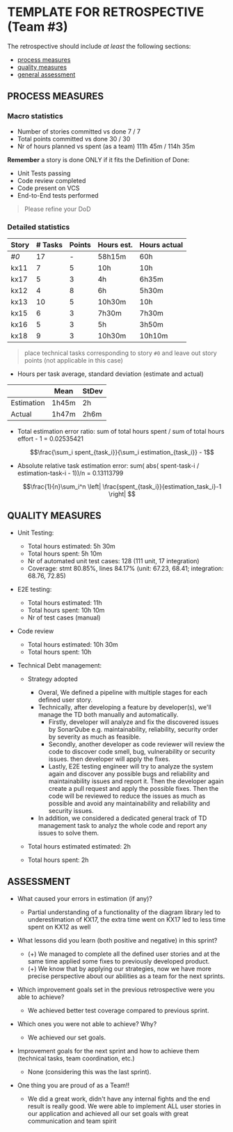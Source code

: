 # TEMPLATE FOR RETROSPECTIVE (Team #3)

The retrospective should include _at least_ the following
sections:

- [process measures](#process-measures)
- [quality measures](#quality-measures)
- [general assessment](#assessment)

## PROCESS MEASURES

### Macro statistics

- Number of stories committed vs done 7 / 7
- Total points committed vs done 30 / 30
- Nr of hours planned vs spent (as a team) 111h 45m / 114h 35m

**Remember** a story is done ONLY if it fits the Definition of Done:

- Unit Tests passing
- Code review completed
- Code present on VCS
- End-to-End tests performed

> Please refine your DoD

### Detailed statistics

| Story | # Tasks | Points | Hours est. | Hours actual |
| ----- | ------- | ------ | ---------- | ------------ |
| _#0_  | 17      | -      | 58h15m     | 60h          |
| kx11  | 7       | 5      | 10h        | 10h          |
| kx17  | 5       | 3      | 4h         | 6h35m        |
| kx12  | 4       | 8      | 6h         | 5h30m        |
| kx13  | 10      | 5      | 10h30m     | 10h          |
| kx15  | 6       | 3      | 7h30m      | 7h30m        |
| kx16  | 5       | 3      | 5h         | 3h50m        |
| kx18  | 9       | 3      | 10h30m     | 10h10m       |

> place technical tasks corresponding to story `#0` and leave out story points (not applicable in this case)

- Hours per task average, standard deviation (estimate and actual)

|            | Mean  | StDev |
| ---------- | ----- | ----- |
| Estimation | 1h45m | 2h    |
| Actual     | 1h47m | 2h6m  |

- Total estimation error ratio: sum of total hours spent / sum of total hours effort - 1 = 0.02535421

  $$\frac{\sum_i spent_{task_i}}{\sum_i estimation_{task_i}} - 1$$

- Absolute relative task estimation error: sum( abs( spent-task-i / estimation-task-i - 1))/n = 0.13113799

  $$\frac{1}{n}\sum_i^n \left| \frac{spent_{task_i}}{estimation_task_i}-1 \right| $$

## QUALITY MEASURES

- Unit Testing:
  - Total hours estimated: 5h 30m
  - Total hours spent: 5h 10m
  - Nr of automated unit test cases: 128 (111 unit, 17 integration)
  - Coverage: stmt 80.85%, lines 84.17% (unit: 67.23, 68.41; integration: 68.76, 72.85)
- E2E testing:
  - Total hours estimated: 11h
  - Total hours spent: 10h 10m
  - Nr of test cases (manual)
- Code review
  - Total hours estimated: 10h 30m
  - Total hours spent: 10h
- Technical Debt management:

  - Strategy adopted

    - Overal, We defined a pipeline with multiple stages for each defined user story.
    - Technically, after developing a feature by developer(s), we'll manage the TD both manually and automatically.
      - Firstly, developer will analyze and fix the discovered issues by SonarQube e.g. maintainability, reliability, security order by severity as much as feasible.
      - Secondly, another developer as code reviewer will review the code to discover code smell, bug, vulnerability or security issues. then developer will apply the fixes.
      - Lastly, E2E testing engineer will try to analyze the system again and discover any possible bugs and reliability and maintainability issues and report it. Then the developer again create a pull request and apply the possible fixes.
      Then the code will be reviewed to reduce the issues as much as possible and avoid any maintainability and reliability and security issues.
    - In addition, we considered a dedicated general track of TD management task to analyz the whole code and report any issues to solve them.

  - Total hours estimated estimated: 2h
  - Total hours spent: 2h

## ASSESSMENT

- What caused your errors in estimation (if any)?

  - Partial understanding of a functionality of the diagram library led to underestimation of KX17,
    the extra time went on KX17 led to less time spent on KX12 as well

- What lessons did you learn (both positive and negative) in this sprint?

  - (+) We managed to complete all the defined user stories and at the same time applied some fixes to previously developed product.
  - (+) We know that by applying our strategies, now we have more precise perspective about our abilities as a team for the next sprints.

- Which improvement goals set in the previous retrospective were you able to achieve?

  - We achieved better test coverage compared to previous sprint.

- Which ones you were not able to achieve? Why?

  - We achieved our set goals.

- Improvement goals for the next sprint and how to achieve them (technical tasks, team coordination, etc.)

  - None (considering this was the last sprint).

- One thing you are proud of as a Team!!
  - We did a great work, didn't have any internal fights and the end result is really good. We were able to implement ALL user stories in our application and achieved all our set goals with great communication and team spirit
